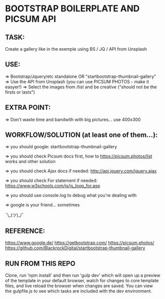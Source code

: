 
# BOOTSTRAP BOILERPLATE AND PICSUM API

## TASK: 

Create a gallery like in the exemple using BS / JQ / API from Unsplash

## USE: 

=> Bootstrap/Jquery/etc standalone OR "startbootstrap-thumbnail-gallery"
=> Use the API from Unsplash (you can use PICSUM PHOTOS - make it easyer!)
=> Select the images from /list and be creative ("should not be the firsts or lasts")


## EXTRA POINT:

=> Don't waste time and bandwith with big pictures... use 400x300


## WORKFLOW/SOLUTION (at least one of them...):

=> you should google: startbootstrap-thumbnail-gallery

=> you should check Picsum docs first, how to https://picsum.photos/list works and other solution

=> you should check Ajax docs if needed: http://api.jquery.com/jquery.ajax

=> you should check For statement if needed: https://www.w3schools.com/js/js_loop_for.asp

=> you should use console.log to debug what you're dealing with

=> google is your friend... sometimes


¯\\\_(ツ)\_/¯ 


## REFERENCE:

https://www.google.de/
https://getbootstrap.com/
https://picsum.photos/
https://github.com/BlackrockDigital/startbootstrap-thumbnail-gallery

## RUN FROM THIS REPO

Clone, run 'npm install' and then run 'gulp dev' which will open up a preview of the template in your default browser, watch for changes to core template files, and live reload the browser when changes are saved. You can view the gulpfile.js to see which tasks are included with the dev environment.
